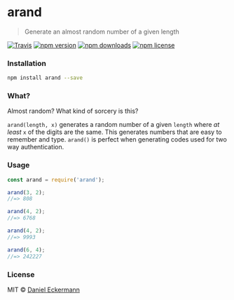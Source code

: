 # arand
> Generate an almost random number of a given length

[![Travis](https://img.shields.io/travis/ecrmnn/arand.svg?style=flat-square)](https://travis-ci.org/ecrmnn/arand.svg?branch=master)
[![npm version](https://img.shields.io/npm/v/arand.svg?style=flat-square)](http://badge.fury.io/js/arand)
[![npm downloads](https://img.shields.io/npm/dm/arand.svg?style=flat-square)](http://badge.fury.io/js/arand)
[![npm license](https://img.shields.io/npm/l/arand.svg?style=flat-square)](http://badge.fury.io/js/arand)

### Installation
```bash
npm install arand --save
```

### What?
Almost random? What kind of sorcery is this?

``arand(length, x)`` generates a random number of a given ``length`` where *at least* ``x`` of the digits are the same. This generates numbers that are easy to remember and type. ``arand()`` is perfect when generating codes used for two way authentication.

### Usage
```javascript
const arand = require('arand');

arand(3, 2);
//=> 808

arand(4, 2);
//=> 6768

arand(4, 2);
//=> 9993

arand(6, 4);
//=> 242227
```

### License
MIT © [Daniel Eckermann](http://danieleckermann.com)